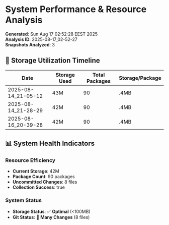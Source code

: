 # System Performance & Resource Analysis

**Generated**: Sun Aug 17 02:52:28 EEST 2025  
**Analysis ID**: 2025-08-17_02-52-27  
**Snapshots Analyzed**: 3

## 💾 Storage Utilization Timeline

| Date | Storage Used | Total Packages | Storage/Package |
|------|--------------|----------------|-----------------|
| 2025-08-14_21-05-12 | 43M | 90 | .4MB |
| 2025-08-14_21-28-29 | 42M | 90 | .4MB |
| 2025-08-16_20-39-28 | 42M | 90 | .4MB |

## 📊 System Health Indicators

### Resource Efficiency
- **Current Storage**: 42M
- **Package Count**: 90 packages
- **Uncommitted Changes**: 8 files
- **Collection Success**: true

### System Status
- **Storage Status**: ✅ **Optimal** (<100MB)
- **Git Status**: 🔴 **Many Changes** (8 files)
